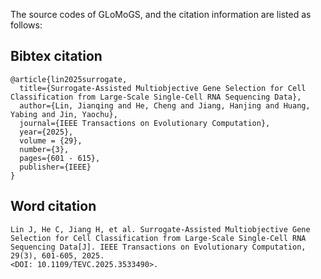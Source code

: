 The source codes of GLoMoGS, and the citation information are listed as follows:

## Bibtex citation
```
@article{lin2025surrogate,
  title={Surrogate-Assisted Multiobjective Gene Selection for Cell Classification from Large-Scale Single-Cell RNA Sequencing Data},
  author={Lin, Jianqing and He, Cheng and Jiang, Hanjing and Huang, Yabing and Jin, Yaochu},
  journal={IEEE Transactions on Evolutionary Computation},
  year={2025},
  volume = {29},
  number={3},
  pages={601 - 615},
  publisher={IEEE}
}
```

## Word citation
```
Lin J, He C, Jiang H, et al. Surrogate-Assisted Multiobjective Gene Selection for Cell Classification from Large-Scale Single-Cell RNA Sequencing Data[J]. IEEE Transactions on Evolutionary Computation, 29(3), 601-605, 2025.
<DOI: 10.1109/TEVC.2025.3533490>.
```
